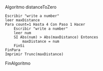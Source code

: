 Algoritmo distanceToZero

	Escribir "write a number"
	leer maxDistance
	Para count=1 Hasta 4 Con Paso 1 Hacer
		Escribir "write a number"
		leer num
		SI Abs(num) > Abs(maxDistance) Entonces
			maxDistance = num
		FinSi
	FinPara
	Imprimir Trunc(maxDistance)
FinAlgoritmo
